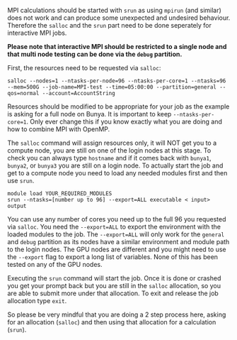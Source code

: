 MPI calculations should be started with `srun` as using `mpirun` (and similar) does not work and can produce some unexpected and undesired behaviour. 
Therefore the `salloc` and the `srun` part need to be done seperately for interactive MPI jobs.

**Please note that interactive MPI should be restricted to a single node and that multi node testing can be done via the `debug` partition.**

First, the resources need to be requested via `salloc`:

```
salloc --nodes=1 --ntasks-per-node=96 --ntasks-per-core=1 --ntasks=96 --mem=500G --job-name=MPI-test --time=05:00:00 --partition=general --qos=normal --account=AccountString
```
Resources should be modified to be appropriate for your job as the example is asking for a full node on Bunya. It is important to keep `--ntasks-per-core=1`. 
Only ever change this if you know exactly what you are doing and how to combine MPI with OpenMP.

The `salloc` command will assign resources only, it will NOT get you to a compute node, you are still on one of the login nodes at this stage. To check you can 
always type `hostname` and if it comes back with `bunya1`, `bunya2`, or `bunya3` you are still on a login node. To actually start the 
job and get to a compute node you need to load any needed modules first and then use `srun`.

```
module load YOUR_REQUIRED_MODULES
srun --ntasks=[number up to 96] --export=ALL executable < input> output
```

You can use any number of cores you need up to the full 96 you requested via `salloc`. You need the
`--export=ALL` to export the environment with the loaded modules to the job. The `--export=ALL` will only work for the `general` and `debug` partition as its 
nodes have a similar environment and module path to the login nodes. The GPU nodes are different and you might need to use the `--export` flag to export a long 
list of variables. None of this has been tested on any of the GPU nodes.   


Executing the `srun` command will start the job. Once it is done or crashed you get your prompt back but you are still in the `salloc` allocation, 
so you are able to submit more under that allocation. To exit and release the job allocation type `exit`.

So please be very mindful that you are doing a 2 step process here, asking for an allocation (`salloc`) and then using that allocation for a calculation (`srun`). 
 
